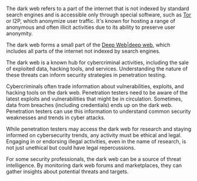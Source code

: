 The dark web refers to a part of the internet that is not indexed by standard search engines and is accessible only through special software, such as [Tor]() or I2P, which anonymize user traffic. It's known for hosting a range of anonymous and often illicit activities due to its ability to preserve user anonymity.

The dark web forms a small part of the [Deep Web|deep web](), which includes all parts of the internet not indexed by search engines.

The dark web is a known hub for cybercriminal activities, including the sale of exploited data, hacking tools, and services. Understanding the nature of these threats can inform security strategies in penetration testing.

Cybercriminals often trade information about vulnerabilities, exploits, and hacking tools on the dark web. Penetration testers need to be aware of the latest exploits and vulnerabilities that might be in circulation. Sometimes, data from breaches (including credentials) ends up on the dark web. Penetration testers can use this information to understand common security weaknesses and trends in cyber attacks.

While penetration testers may access the dark web for research and staying informed on cybersecurity trends, any activity must be ethical and legal. Engaging in or endorsing illegal activities, even in the name of research, is not just unethical but could have legal repercussions.

For some security professionals, the dark web can be a source of threat intelligence. By monitoring dark web forums and marketplaces, they can gather insights about potential threats and targets.
